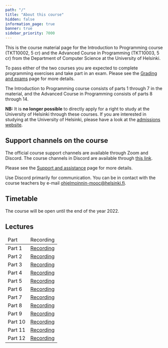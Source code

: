```yaml
---
path: "/"
title: "About this course"
hidden: false
information_page: true
banner: true
sidebar_priority: 7000
---
```


This is the course material page for the Introduction to Programming course (TKT10002, 5 cr) and the Advanced Course in Programming (TKT10003, 5 cr) from the Department of Computer Science at the University of Helsinki.

To pass either of the two courses you are expected to complete programming exercises and take part in an exam. Please see the [Grading and exams](/grading-and-exams) page for more details.

The Introduction to Programming course consists of parts 1 through 7 in the material, and the Advanced Course in Programming consists of parts 8 through 14.

**NB:** It is **no longer possible** to directly apply for a right to study at the University of Helsinki through these courses. If you are interested in studying at the University of Helsinki, please have a look at the [admissions website](https://www.helsinki.fi/en/admissions-and-education).

## Support channels on the course

The official course support channels are available through Zoom and Discord. The course channels in Discord are available through [this link](https://study.cs.helsinki.fi/discord/join/ohjelmoinnin_mooc).

Please see the [Support and assistance](/support-and-assistance) page for more details.

Use Discord primarily for communication. You can be in contact with the course teachers by e-mail ohjelmoinnin-mooc@helsinki.fi.

## Timetable

The course will be open until the end of the year 2022.

## Lectures

<table>
  <thead>
    <tr>
      <td>Part</td>
      <td>Recording</td>
    </tr>
  </thead>
  <tbody>
    <tr>
      <td>Part 1</td>
      <td><a href="https://youtu.be/xsQdUpc4tRQ">Recording</a></td>
    </tr>
    <tr>
      <td>Part 2</td>
      <td><a href="https://youtu.be/W1ybi4ZGaLY">Recording</a></td>
    </tr>
    <tr>
      <td>Part 3</td>
      <td><a href="https://youtu.be/eiTTsnPRCPY">Recording</a></td>
    </tr>
    <tr>
      <td>Part 4</td>
      <td><a href="https://youtu.be/McU_SSLp6c4">Recording</a></td>
    </tr>
    <tr>
      <td>Part 5</td>
      <td><a href="https://youtu.be/biaidSf1hKI">Recording</a></td>
    </tr>
    <tr>
      <td>Part 6</td>
      <td><a href="https://youtu.be/ePghbQDhOKU">Recording</a></td>
    </tr>
    <tr>
      <td>Part 7</td>
      <td><a href="https://youtu.be/yftLKzcNhh4">Recording</a></td>
    </tr>
    <tr>
      <td>Part 8</td>
      <td><a href="https://youtu.be/oEdUNG9IB6w">Recording</a></td>
    </tr>
    <tr>
      <td>Part 9</td>
      <td><a href="https://youtu.be/BICLgzkPX9A">Recording</a></td>
    </tr>
    <tr>
      <td>Part 10</td>
      <td><a href="https://youtu.be/F5FF7WJZXdM">Recording</a></td>
    </tr>
    <tr>
      <td>Part 11</td>
      <td><a href="https://youtu.be/vp18ipCMSag">Recording</a></td>
    </tr>
    <tr>
      <td>Part 12</td>
      <td><a href="https://youtu.be/eTAn4yu1xFQ">Recording</a></td>
    </tr>
  </tbody>
</table>
